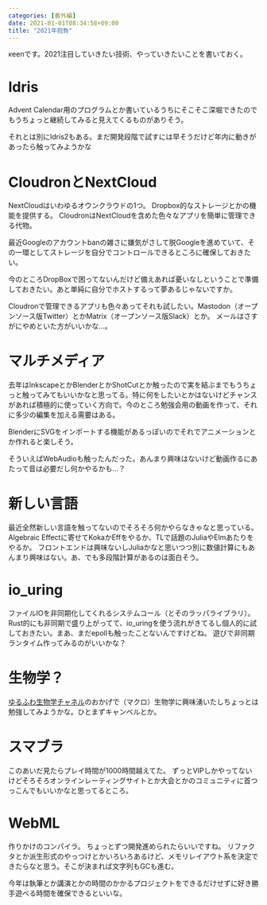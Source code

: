 ```yaml
---
categories: [番外編]
date: 2021-01-01T08:34:58+09:00
title: "2021年抱負"
---
```


κeenです。2021注目していきたい技術、やっていきたいことを書いておく。

<!--more-->
# Idris

Advent Calendar用のプログラムとか書いているうちにそこそこ深堀できたのでもうちょっと継続してみると見えてくるものがありそう。

それとは別にIdris2もある。まだ開発段階で試すには早そうだけど年内に動きがあったら触ってみようかな

# CloudronとNextCloud

NextCloudはいわゆるオウンクラウドの1つ。
Dropbox的なストレージとかの機能を提供する。
CloudronはNextCloudを含めた色々なアプリを簡単に管理できる代物。

最近Googleのアカウントbanの雑さに嫌気がさして脱Googleを進めていて、その一環としてストレージを自分でコントロールできるところに確保しておきたい。

今のところDropBoxで困ってないんだけど備えあれば憂いなしということで準備しておきたい。あと単純に自分でホストするって夢あるじゃないですか。

Cloudronで管理できるアプリも色々あってそれも試したい。Mastodon（オープンソース版Twitter）とかMatrix（オープンソース版Slack）とか。
メールはさすがにやめといた方がいいかな…。

# マルチメディア

去年はInkscapeとかBlenderとかShotCutとか触ったので実を結ぶまでもうちょっと触ってみてもいいかなと思ってる。特に何をしたいとかはないけどチャンスがあれば積極的に使っていく方向で。今のところ勉強会用の動画を作って、それに多少の編集を加える需要はある。

BlenderにSVGをインポートする機能があるっぽいのでそれでアニメーションとか作れると楽しそう。

そういえばWebAudioも触ったんだった。あんまり興味はないけど動画作るにあたって音は必要だし何かやるかも…？


# 新しい言語

最近全然新しい言語を触ってないのでそろそろ何かやらなきゃなと思っている。
Algebraic Effectに寄せてKokaかEffをやるか、TLで話題のJuliaやElmあたりをやるか。
フロントエンドは興味ないしJuliaかなと思いつつ別に数値計算にもあんまり興味はない。あ、でも多段階計算があるのは面白そう。

# io_uring

ファイルIOを非同期化してくれるシステムコール（とそのラッパライブラリ）。
Rust的にも非同期で盛り上がってて、io_uringを使う流れがきてるし個人的に試しておきたい。まあ、まだepollも触ったことないんですけどね。
遊びで非同期ランタイム作ってみるのがいいかな？


# 生物学？

[ゆるふわ生物学チャネル](https://www.youtube.com/channel/UCjo-hXH1PX8Ls4sj6OAAcug?sub_confirmation=1)のおかげで（マクロ）生物学に興味湧いたしちょっとは勉強してみようかな。ひとまずキャンベルとか。

# スマブラ

このあいだ見たらプレイ時間が1000時間越えてた。
ずっとVIPしかやってないけどそろそろオンラインレーティングサイトとか大会とかのコミュニティに首つっこんでもいいかなと思ってるところ。

# WebML

作りかけのコンパイラ。
ちょっとずつ開発進められたらいいですね。
リファクタとか派生形式のやっつけとかいろいろあるけど、メモリレイアウト系を決定できたらなと思う。そこが決まれば文字列もGCも進む。

今年は執筆とか講演とかの時間のかかるプロジェクトをできるだけせずに好き勝手遊べる時間を確保できるといいな。
